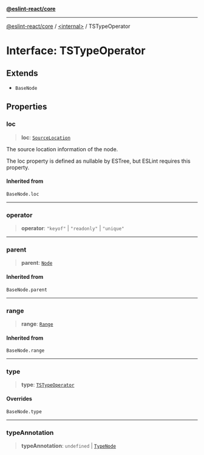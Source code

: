 [**@eslint-react/core**](../../README.md)

***

[@eslint-react/core](../../README.md) / [\<internal\>](../README.md) / TSTypeOperator

# Interface: TSTypeOperator

## Extends

- `BaseNode`

## Properties

### loc

> **loc**: [`SourceLocation`](SourceLocation.md)

The source location information of the node.

The loc property is defined as nullable by ESTree, but ESLint requires this property.

#### Inherited from

`BaseNode.loc`

***

### operator

> **operator**: `"keyof"` \| `"readonly"` \| `"unique"`

***

### parent

> **parent**: [`Node`](../type-aliases/Node.md)

#### Inherited from

`BaseNode.parent`

***

### range

> **range**: [`Range`](../type-aliases/Range.md)

#### Inherited from

`BaseNode.range`

***

### type

> **type**: [`TSTypeOperator`](../README.md#tstypeoperator)

#### Overrides

`BaseNode.type`

***

### typeAnnotation

> **typeAnnotation**: `undefined` \| [`TypeNode`](../type-aliases/TypeNode.md)
